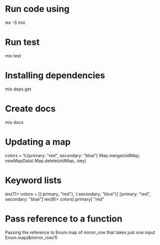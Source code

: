 # Run code using
iex -S mix

# Run test
mix test

# Installing dependencies
mix deps.get

# Create docs
mix docs

# Updating a map
colors = %{primary: "red", secondary: "blue"}
Map.merge(oldMap, newMapData)
Map.delete(oldMap, :key)

# Keyword lists
iex(7)> colors = [{:primary, "red"}, {:secondary, "blue"}]
[primary: "red", secondary: "blue"]
iex(8)> colors[:primary]
"red"

# Pass reference to a function
Passing the reference to Enum.map of mirror_row that takes just one input
Enum.map(&mirror_row/1)